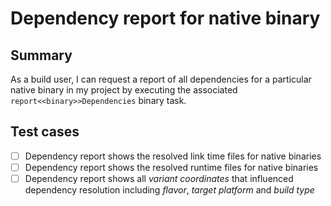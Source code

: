 # Dependency report for native binary

## Summary

As a build user, I can request a report of all dependencies for a particular native binary in my project by executing the associated `report<<binary>>Dependencies` binary task.

## Test cases

  - [ ] Dependency report shows the resolved link time files for native binaries
  - [ ] Dependency report shows the resolved runtime files for native binaries
  - [ ] Dependency report shows all _variant coordinates_ that influenced dependency resolution including _flavor_, _target platform_ and _build type_
